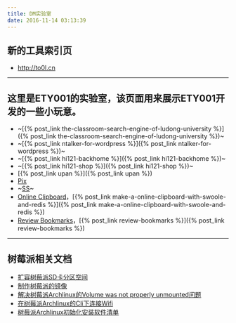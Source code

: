```yaml
---
title: DM实验室
date: 2016-11-14 03:13:39
---
```

## 新的工具索引页

  * <http://to0l.cn>

---

## 这里是ETY001的实验室，该页面用来展示ETY001开发的一些小玩意。

  * ~[{% post_link the-classroom-search-engine-of-ludong-university %}]({% post_link the-classroom-search-engine-of-ludong-university %})~
  * ~[{% post_link ntalker-for-wordpress %}]({% post_link ntalker-for-wordpress %})~
  * ~[{% post_link hi121-backhome %}]({% post_link hi121-backhome %})~
  * ~[{% post_link hi121-shop %}]({% post_link hi121-shop %})~
  * [{% post_link upan %}]({% post_link upan %})
  * [Pix](http://pix.domyself.me)
  * ~[SS](http://gfw.fuckspam.in)~
  * [Online Clipboard](http://oc.to0l.cn)，[{% post_link make-a-online-clipboard-with-swoole-and-redis %}]({% post_link make-a-online-clipboard-with-swoole-and-redis %})
  * [Review Bookmarks](http://bm.to0l.cn)，[{% post_link review-bookmarks %}]({% post_link review-bookmarks %})

---

## 树莓派相关文档
* [扩容树莓派SD卡分区空间](/2015/01/23/expand-raspberry-pi-sd-card-space.html)
* [制作树莓派的镜像](2015/01/22/make-image-of-raspberry-pi.html)
* [解决树莓派Archlinux的Volume was not properly unmounted问题](/2015/03/30/raspberry-pi-resolved-volume-not-properly-unmounted.html)
* [在树莓派Archlinux的Cli下连接Wifi](/2015/10/07/connect-to-wifi-under-archlinux-cli.html)
* [树莓派Archlinux初始化安装软件清单](/2015/10/09/archlinux-arm-raspberry-pi-setup-softwares-list.html)
